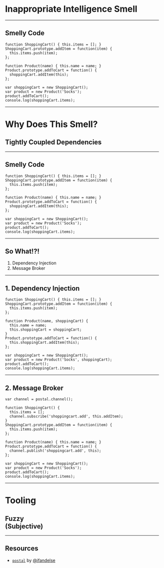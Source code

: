 # Inappropriate Intelligence Smell
<!-- .slide: data-state="statusLint statusLint--easy statusRule statusRule--fuzzy statusSkill statusSkill--junior" -->

------

## Smelly Code
<!-- .slide: data-title="Inappropriate Intelligence" data-state="title statusLint statusLint--easy statusRule statusRule--fuzzy statusSkill statusSkill--junior" data-background="#222" -->

<pre class="language-javascript"><code>function ShoppingCart() { this.items = []; }
ShoppingCart.prototype.addItem = function(item) {
  this.items.push(item);
};

function Product(name) { this.name = name; }
Product.prototype.addToCart = function() {
  shoppingCart.addItem(this);
};

var shoppingCart = new ShoppingCart();
var product = new Product('Socks');
product.addToCart();
console.log(shoppingCart.items);
</code></pre>

------

# Why Does This Smell?
<!-- .slide: data-title="Inappropriate Intelligence" data-state="title statusLint statusLint--easy statusRule statusRule--fuzzy statusSkill statusSkill--junior" data-background="#222" -->

## Tightly Coupled Dependencies <!-- .element class="fragment" -->

------

## Smelly Code
<!-- .slide: data-title="Inappropriate Intelligence" data-state="title statusLint statusLint--easy statusRule statusRule--fuzzy statusSkill statusSkill--junior" data-background="#222" -->

<pre class="language-javascript highlight" data-line="8"><code data-trim>function ShoppingCart() { this.items = []; }
ShoppingCart.prototype.addItem = function(item) {
  this.items.push(item);
};

function Product(name) { this.name = name; }
Product.prototype.addToCart = function() {
  shoppingCart.addItem(this);
};

var shoppingCart = new ShoppingCart();
var product = new Product('Socks');
product.addToCart();
console.log(shoppingCart.items);
</code></pre>

------

## So What!?!
<!-- .slide: data-title="Inappropriate Intelligence" data-state="title statusLint statusLint--easy statusRule statusRule--fuzzy statusSkill statusSkill--junior" data-background="#222" -->

1. Dependency Injection <!-- .element class="fragment" -->
2. Message Broker <!-- .element class="fragment" -->

------

## 1. Dependency Injection
<!-- .slide: data-title="Inappropriate Intelligence" data-state="title statusLint statusLint--easy statusRule statusRule--fuzzy statusSkill statusSkill--junior" data-background="#222" -->

<pre class="language-javascript highlight" data-line="6,8,15"><code>function ShoppingCart() { this.items = []; }
ShoppingCart.prototype.addItem = function(item) {
  this.items.push(item);
};

function Product(name, shoppingCart) {
  this.name = name;
  this.shoppingCart = shoppingCart;
}
Product.prototype.addToCart = function() {
  this.shoppingCart.addItem(this);
};

var shoppingCart = new ShoppingCart();
var product = new Product('Socks', shoppingCart);
product.addToCart();
console.log(shoppingCart.items);
</code></pre>

------

## 2. Message Broker
<!-- .slide: data-title="Inappropriate Intelligence" data-state="title statusLint statusLint--easy statusRule statusRule--fuzzy statusSkill statusSkill--junior" data-background="#222" -->

<pre class="language-javascript highlight fragment fragment--code" data-line="1,5,13"><code>var channel = postal.channel();

function ShoppingCart() {
  this.items = [];
  channel.subscribe('shoppingcart.add', this.addItem);
}
ShoppingCart.prototype.addItem = function(item) {
  this.items.push(item);
};

function Product(name) { this.name = name; }
Product.prototype.addToCart = function() {
  channel.publish('shoppingcart.add', this);
};

var shoppingCart = new ShoppingCart();
var product = new Product('Socks');
product.addToCart();
console.log(shoppingCart.items);
</code></pre>

------

# Tooling
<!-- .slide: data-title="jQuery Inquiry" data-state="title statusLint statusLint--easy statusRule statusRule--fuzzy statusSkill statusSkill--senior" data-background="#222" -->

## Fuzzy <div class="small">(Subjective)</div>

------

## Resources
<!-- .slide: data-title="Inappropriate Intelligence" data-state="title statusLint statusLint--easy statusRule statusRule--fuzzy statusSkill statusSkill--junior" data-background="#222" -->

* [`postal`](https://github.com/postaljs/postal.js) by [@ifandelse](http://twitter.com/ifandelse)

